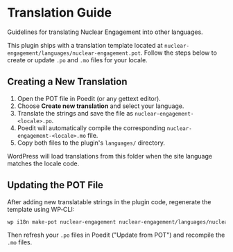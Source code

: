 # Translation Guide

Guidelines for translating Nuclear Engagement into other languages.

This plugin ships with a translation template located at `nuclear-engagement/languages/nuclear-engagement.pot`.
Follow the steps below to create or update `.po` and `.mo` files for your locale.

## Creating a New Translation

1. Open the POT file in Poedit (or any gettext editor).
2. Choose **Create new translation** and select your language.
3. Translate the strings and save the file as `nuclear-engagement-<locale>.po`.
4. Poedit will automatically compile the corresponding `nuclear-engagement-<locale>.mo` file.
5. Copy both files to the plugin's `languages/` directory.

WordPress will load translations from this folder when the site language matches the locale code.

## Updating the POT File

After adding new translatable strings in the plugin code, regenerate the template using WP‑CLI:

```bash
wp i18n make-pot nuclear-engagement nuclear-engagement/languages/nuclear-engagement.pot
```

Then refresh your `.po` files in Poedit ("Update from POT") and recompile the `.mo` files.
